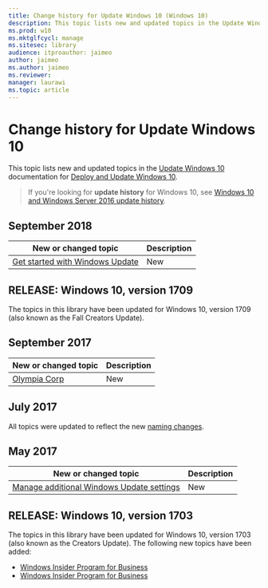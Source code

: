```yaml
---
title: Change history for Update Windows 10 (Windows 10)
description: This topic lists new and updated topics in the Update Windows 10 documentation for Windows 10 and Windows 10 Mobile.
ms.prod: w10
ms.mktglfcycl: manage
ms.sitesec: library
audience: itproauthor: jaimeo
author: jaimeo
ms.author: jaimeo
ms.reviewer: 
manager: laurawi
ms.topic: article
---
```


# Change history for Update Windows 10

This topic lists new and updated topics in the [Update Windows 10](index.md) documentation for [Deploy and Update Windows 10](https://docs.microsoft.com/windows/deployment).

>If you're looking for **update history** for Windows 10, see [Windows 10 and Windows Server 2016 update history](https://support.microsoft.com/help/12387/windows-10-update-history).

## September 2018

| New or changed topic | Description |
| --- | --- |
| [Get started with Windows Update](windows-update-overview.md) | New |


## RELEASE: Windows 10, version 1709

The topics in this library have been updated for Windows 10, version 1709 (also known as the Fall Creators Update). 

## September 2017

| New or changed topic | Description |
| --- | --- |
| [Olympia Corp](olympia/olympia-enrollment-guidelines.md) | New |

## July 2017

All topics were updated to reflect the new [naming changes](waas-overview.md#naming-changes).

## May 2017

| New or changed topic | Description |
| --- | --- |
| [Manage additional Windows Update settings](waas-wu-settings.md) | New |

## RELEASE: Windows 10, version 1703

The topics in this library have been updated for Windows 10, version 1703 (also known as the Creators Update). The following new topics have been added:
* [Windows Insider Program for Business](https://docs.microsoft.com/windows-insider/at-work-pro/wip-4-biz-get-started)
* [Windows Insider Program for Business](https://docs.microsoft.com/windows-insider/at-work-pro/wip-4-biz-register)

